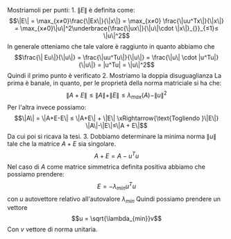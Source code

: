 Mostriamoli per punti: 
	1. $\|E\|$ è definita come: $$\|E\| = \max_{x≠0}\frac{\|Ex\|}{\|x\|} = \max_{x≠0} \frac{\|uu^Tx\|}{\|x\|} = \max_{x≠0}\|u\|^2\underbrace{\frac{\|ux\|}{\|u\|\cdot \|x\|}_{}}_{≤1}≤ \|u\|^2$$
In generale otteniamo che tale valore è raggiunto in quanto abbiamo che $$\frac{\| Eu\|}{\|u\|} = \frac{\|uu^Tu\|}{\|u\|} = \frac{\|u\| \cdot |u^Tu|}{\|u\|} = |u^Tu| = \|u\|^2$$
Quindi il primo punto è verificato
	2. Mostriamo la doppia disuguaglianza
La prima è banale, in quanto, per le proprietà della norma matriciale si ha che: $$\|A + E\| ≤ \|A\| + \|E\| ≤ \lambda_{max}(A)- \|u\|^2$$
Per l'altra invece possiamo: $$\|A\| = \|A+E-E\| ≤ \|A+E\| + \|E\| \xRightarrow{\text{Togliendo }\|E\|} \|A\|-\|E\|≤\|A + E\|$$
Da cui poi si ricava la tesi.
3. Dobbiamo determinare la minima norma $\|u\|$ tale che la matrice $A+E$ sia singolare.
$$A+E = A-u^Tu$$
Nel caso di $A$ come matrice simmetrica definita positiva abbiamo che possiamo prendere: $$E = -\lambda_{min} u^Tu$$ con $u$ autovettore relativo all'autovalore $\lambda_{min}$
Quindi possiamo prendere un vettore $$u = \sqrt{\lambda_{min}}v$$
Con $v$ vettore di norma unitaria.